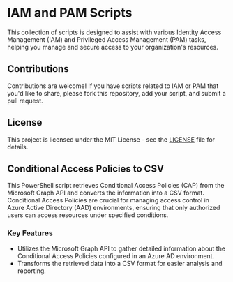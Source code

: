 # IAM and PAM Scripts
This collection of scripts is designed to assist with various Identity Access Management (IAM) and Privileged Access Management (PAM) tasks, helping you manage and secure access to your organization's resources.
## Contributions
Contributions are welcome! If you have scripts related to IAM or PAM that you'd like to share, please fork this repository, add your script, and submit a pull request.
## License
This project is licensed under the MIT License - see the [LICENSE](LICENSE) file for details.

## Conditional Access Policies to CSV
This PowerShell script retrieves Conditional Access Policies (CAP) from the Microsoft Graph API and converts the information into a CSV format. Conditional Access Policies are crucial for managing access control in Azure Active Directory (AAD) environments, ensuring that only authorized users can access resources under specified conditions.
### Key Features
- Utilizes the Microsoft Graph API to gather detailed information about the Conditional Access Policies configured in an Azure AD environment.
- Transforms the retrieved data into a CSV format for easier analysis and reporting.
